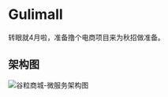 # Gulimall

转眼就4月啦，准备撸个电商项目来为秋招做准备。

## 架构图

![谷粒商城-微服务架构图](https://finn-typora.oss-cn-shanghai.aliyuncs.com/pic/202204241355952.jpg)

